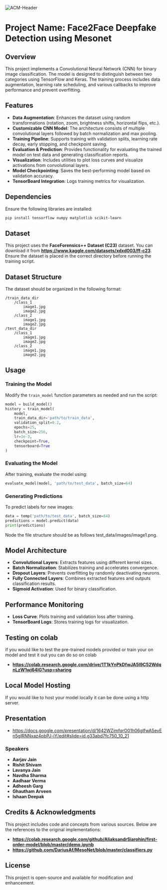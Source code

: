 ![ACM-Header](https://github.com/user-attachments/assets/cd3ddc29-6500-4d29-8fb2-e1cd04d75342)

# Project Name: Face2Face Deepfake Detection using Mesonet

## Overview
This project implements a Convolutional Neural Network (CNN) for binary image classification. The model is designed to distinguish between two categories using TensorFlow and Keras. The training process includes data augmentation, learning rate scheduling, and various callbacks to improve performance and prevent overfitting.

## Features
- **Data Augmentation**: Enhances the dataset using random transformations (rotation, zoom, brightness shifts, horizontal flips, etc.).
- **Customizable CNN Model**: The architecture consists of multiple convolutional layers followed by batch normalization and max pooling.
- **Training Pipeline**: Supports training with validation splits, learning rate decay, early stopping, and checkpoint saving.
- **Evaluation & Prediction**: Provides functionality for evaluating the trained model on test data and generating classification reports.
- **Visualization**: Includes utilities to plot loss curves and visualize activations from convolutional layers.
- **Model Checkpointing**: Saves the best-performing model based on validation accuracy.
- **TensorBoard Integration**: Logs training metrics for visualization.

## Dependencies
Ensure the following libraries are installed:
```bash
pip install tensorflow numpy matplotlib scikit-learn
```

## Dataset
This project uses the **FaceForensics++ Dataset (C23)** dataset. You can download it from **https://www.kaggle.com/datasets/xdxd003/ff-c23**. Ensure the dataset is placed in the correct directory before running the training script.


## Dataset Structure
The dataset should be organized in the following format:
```
/train_data_dir
    /class_1
        image1.jpg
        image2.jpg
    /class_2
        image1.jpg
        image2.jpg
/test_data_dir
    /class_1
        image1.jpg
        image2.jpg
    /class_2
        image1.jpg
        image2.jpg
```

## Usage
### Training the Model
Modify the `train_model` function parameters as needed and run the script:
```python
model = build_model()
history = train_model(
    model,
    train_data_dir='path/to/train_data',
    validation_split=0.2,
    epochs=25,
    batch_size=256,
    lr=1e-3,
    checkpoint=True,
    tensorboard=True
)
```

### Evaluating the Model
After training, evaluate the model using:
```python
evaluate_model(model, 'path/to/test_data', batch_size=64)
```

### Generating Predictions
To predict labels for new images:
```python
data = temp('path/to/test_data', batch_size=64)
predictions = model.predict(data)
print(predictions)
```
Node the file structure should be as follows test_data/images/image1.png.

## Model Architecture
- **Convolutional Layers**: Extracts features using different kernel sizes.
- **Batch Normalization**: Stabilizes training and accelerates convergence.
- **Dropout Layers**: Prevents overfitting by randomly deactivating neurons.
- **Fully Connected Layers**: Combines extracted features and outputs classification results.
- **Sigmoid Activation**: Used for binary classification.

## Performance Monitoring
- **Loss Curve**: Plots training and validation loss after training.
- **TensorBoard Logs**: Stores training logs for visualization.

## Testing on colab
if you would like to test the pre-trained models provided or train your on model and test it out you can do so on colab
- **https://colab.research.google.com/drive/1T1kYnPkDfwJA5l9C52WdqnLzW1wj64IG?usp=sharing**

## Local Model Hosting
If you would like to host your model locally it can be done using a http server.

## Presentation
- https://docs.google.com/presentation/d/1642WZimfqrO01h06gIfwA5evEn5gIRNNxaz4pbPJ-iY/edit#slide=id.g33abd7fc750_10_21

### Speakers
- **Aarjav Jain**
- **Rishit Shivam** 
- **Lavanya Jain** 
- **Navdha Sharma**
- **Aadhaar Verma**
- **Adheesh Garg**
- **Ghautham Arveen**
- **Ishaan Deepak**
  
## Credits & Acknowledgments

This project includes code and concepts from various sources. Below are the references to the original implementations:
- **https://colab.research.google.com/github/AliaksandrSiarohin/first-order-model/blob/master/demo.ipynb**
- **https://github.com/DariusAf/MesoNet/blob/master/classifiers.py**

## License
This project is open-source and available for modification and enhancement.

